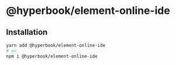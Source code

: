 # @hyperbook/element-online-ide

## Installation

```sh
yarn add @hyperbook/element-online-ide
# or
npm i @hyperbook/element-online-ide
```
